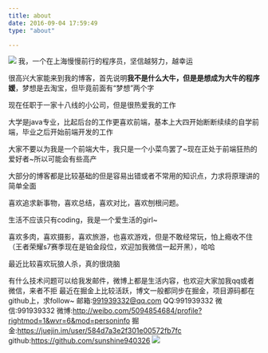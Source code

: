 ```yaml
---
title: about
date: 2016-09-04 17:59:49
type: "about"

---
```

![](http://oova2i5xh.bkt.clouddn.com/head5.jpg)
我，一个在上海慢慢前行的程序员，坚信越努力，越幸运

很高兴大家能来到我的博客，首先说明**我不是什么大牛，但是是想成为大牛的程序媛**，梦想是去淘宝，但毕竟前面有“梦想”两个字

现在任职于一家十八线的小公司，但是很热爱我的工作

大学是java专业，比起后台的工作更喜欢前端，基本上大四开始断断续续的自学前端，毕业之后开始前端开发的工作

大家不要以为我是一个前端大牛，我只是一个小菜鸟罢了~现在正处于前端狂热的爱好者~所以可能会有些高产

大部分的博客都是比较基础的但是容易出错或者不常用的知识点，力求将原理讲的简单全面

喜欢追求新事物，喜欢总结，喜欢对比，喜欢刨根问题。

生活不应该只有coding，我是一个爱生活的girl~

喜欢多肉，喜欢摄影，喜欢旅游，也喜欢游戏，但是不敢经常玩，怕上瘾收不住（王者荣耀s7赛季现在是铂金段位，欢迎加我微信一起开黑），哈哈

最近比较喜欢玩狼人杀，真的很烧脑

有什么技术问题可以给我发邮件，微博上都是生活内容，也欢迎大家加我qq或者微信，来者不拒
最近在掘金上比较活跃，博文一般都同步在掘金，项目源码都在github上，求follow~
邮箱:991939332@qq.com
QQ:991939332
微信:991939332
微博:http://weibo.com/5094854684/profile?rightmod=1&wvr=6&mod=personinfo
掘金:https://juejin.im/user/584d7a3e2f301e00572fb7fc
github:https://github.com/sunshine940326
![](http://oova2i5xh.bkt.clouddn.com/wechatme.jpg)
